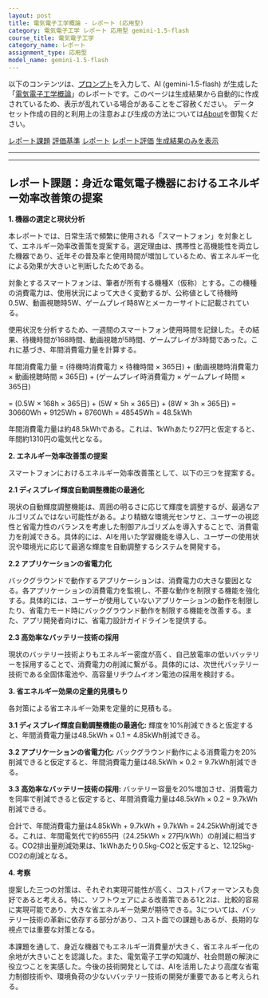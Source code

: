 ```yaml
---
layout: post
title: 電気電子工学概論 - レポート (応用型)
category: 電気電子工学 レポート 応用型 gemini-1.5-flash
course_title: 電気電子工学
category_name: レポート
assignment_type: 応用型
model_name: gemini-1.5-flash
---
```


以下のコンテンツは、[プロンプト](https://github.com/takedatoshiyuki/synthetic_assignments/tree/main/generated/電気電子工学/gemini-1.5-flash/prompt_レポート-応用型.md)を入力して、AI (gemini-1.5-flash) が生成した「[電気電子工学概論](/contents/電気電子工学/)」のレポートです。このページは生成結果から自動的に作成されているため、表示が乱れている場合があることをご容赦ください。
データセット作成の目的と利用上の注意および生成の方法については[About](/About)を御覧ください。

[レポート課題](../レポート課題-応用型)
[評価基準](../評価基準-応用型)
[レポート](../レポート-応用型)
[レポート評価](../レポート評価-応用型)
[生成結果のみを表示](https://github.com/takedatoshiyuki/synthetic_assignments/tree/main/generated/電気電子工学/gemini-1.5-flash/レポート-応用型.md)
  

***
***
  
## レポート課題：身近な電気電子機器におけるエネルギー効率改善策の提案

**1. 機器の選定と現状分析**

本レポートでは、日常生活で頻繁に使用される「スマートフォン」を対象として、エネルギー効率改善策を提案する。選定理由は、携帯性と高機能性を両立した機器であり、近年その普及率と使用時間が増加しているため、省エネルギー化による効果が大きいと判断したためである。

対象とするスマートフォンは、筆者が所有する機種X（仮称）とする。この機種の消費電力は、使用状況によって大きく変動するが、公称値として待機時0.5W、動画視聴時5W、ゲームプレイ時8Wとメーカーサイトに記載されている。

使用状況を分析するため、一週間のスマートフォン使用時間を記録した。その結果、待機時間が168時間、動画視聴が5時間、ゲームプレイが3時間であった。これに基づき、年間消費電力量を計算する。

年間消費電力量 = (待機時消費電力 × 待機時間 × 365日) + (動画視聴時消費電力 × 動画視聴時間 × 365日) + (ゲームプレイ時消費電力 × ゲームプレイ時間 × 365日)

= (0.5W × 168h × 365日) + (5W × 5h × 365日) + (8W × 3h × 365日) 
= 30660Wh + 9125Wh + 8760Wh = 48545Wh = 48.5kWh

年間消費電力量は約48.5kWhである。これは、1kWhあたり27円と仮定すると、年間約1310円の電気代となる。


**2. エネルギー効率改善策の提案**

スマートフォンにおけるエネルギー効率改善策として、以下の三つを提案する。

**2.1 ディスプレイ輝度自動調整機能の最適化**

現状の自動輝度調整機能は、周囲の明るさに応じて輝度を調整するが、最適なアルゴリズムではない可能性がある。より精緻な環境光センサと、ユーザーの視認性と省電力性のバランスを考慮した制御アルゴリズムを導入することで、消費電力を削減できる。具体的には、AIを用いた学習機能を導入し、ユーザーの使用状況や環境光に応じて最適な輝度を自動調整するシステムを開発する。

**2.2 アプリケーションの省電力化**

バックグラウンドで動作するアプリケーションは、消費電力の大きな要因となる。各アプリケーションの消費電力を監視し、不要な動作を制限する機能を強化する。具体的には、ユーザーが使用していないアプリケーションの動作を制限したり、省電力モード時にバックグラウンド動作を制限する機能を改善する。また、アプリ開発者向けに、省電力設計ガイドラインを提供する。

**2.3 高効率なバッテリー技術の採用**

現状のバッテリー技術よりもエネルギー密度が高く、自己放電率の低いバッテリーを採用することで、消費電力の削減に繋がる。具体的には、次世代バッテリー技術である全固体電池や、高容量リチウムイオン電池の採用を検討する。


**3. 省エネルギー効果の定量的見積もり**

各対策による省エネルギー効果を定量的に見積もる。

**3.1 ディスプレイ輝度自動調整機能の最適化:**  輝度を10%削減できると仮定すると、年間消費電力量は48.5kWh × 0.1 = 4.85kWh削減できる。

**3.2 アプリケーションの省電力化:** バックグラウンド動作による消費電力を20%削減できると仮定すると、年間消費電力量は48.5kWh × 0.2 = 9.7kWh削減できる。

**3.3 高効率なバッテリー技術の採用:** バッテリー容量を20%増加させ、消費電力を同率で削減できると仮定すると、年間消費電力量は48.5kWh × 0.2 = 9.7kWh削減できる。

合計で、年間消費電力量は4.85kWh + 9.7kWh + 9.7kWh = 24.25kWh削減できる。これは、年間電気代で約655円（24.25kWh × 27円/kWh）の削減に相当する。CO2排出量削減効果は、1kWhあたり0.5kg-CO2と仮定すると、12.125kg-CO2の削減となる。


**4. 考察**

提案した三つの対策は、それぞれ実現可能性が高く、コストパフォーマンスも良好であると考える。特に、ソフトウェアによる改善策である1と2は、比較的容易に実現可能であり、大きな省エネルギー効果が期待できる。3については、バッテリー技術の革新に依存する部分があり、コスト面での課題もあるが、長期的な視点では重要な対策となる。

本課題を通して、身近な機器でもエネルギー消費量が大きく、省エネルギー化の余地が大きいことを認識した。また、電気電子工学の知識が、社会問題の解決に役立つことを実感した。今後の技術開発としては、AIを活用したより高度な省電力制御技術や、環境負荷の少ないバッテリー技術の開発が重要であると考えられる。
